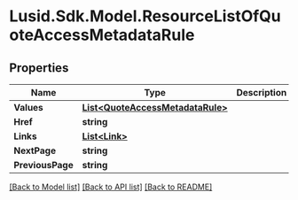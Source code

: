# Lusid.Sdk.Model.ResourceListOfQuoteAccessMetadataRule

## Properties

Name | Type | Description | Notes
------------ | ------------- | ------------- | -------------
**Values** | [**List&lt;QuoteAccessMetadataRule&gt;**](QuoteAccessMetadataRule.md) |  | 
**Href** | **string** |  | [optional] 
**Links** | [**List&lt;Link&gt;**](Link.md) |  | [optional] 
**NextPage** | **string** |  | [optional] 
**PreviousPage** | **string** |  | [optional] 

[[Back to Model list]](../README.md#documentation-for-models) [[Back to API list]](../README.md#documentation-for-api-endpoints) [[Back to README]](../README.md)

